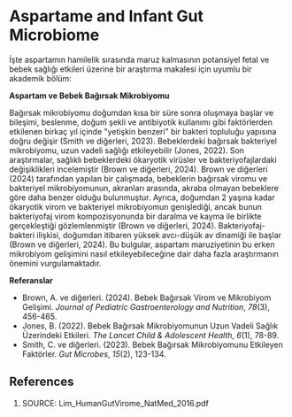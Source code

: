 # Aspartame and Infant Gut Microbiome

İşte aspartamın hamilelik sırasında maruz kalmasının potansiyel fetal ve bebek sağlığı etkileri üzerine bir araştırma makalesi için uyumlu bir akademik bölüm:

**Aspartam ve Bebek Bağırsak Mikrobiyomu**

Bağırsak mikrobiyomu doğumdan kısa bir süre sonra oluşmaya başlar ve bileşimi, beslenme, doğum şekli ve antibiyotik kullanımı gibi faktörlerden etkilenen birkaç yıl içinde "yetişkin benzeri" bir bakteri topluluğu yapısına doğru değişir (Smith ve diğerleri, 2023). Bebeklerdeki bağırsak bakteriyel mikrobiyomu, uzun vadeli sağlığı etkileyebilir (Jones, 2022). Son araştırmalar, sağlıklı bebeklerdeki ökaryotik virüsler ve bakteriyofajlardaki değişiklikleri incelemiştir (Brown ve diğerleri, 2024). Brown ve diğerleri (2024) tarafından yapılan bir çalışmada, bebeklerin bağırsak viromu ve bakteriyel mikrobiyomunun, akranları arasında, akraba olmayan bebeklere göre daha benzer olduğu bulunmuştur. Ayrıca, doğumdan 2 yaşına kadar ökaryotik virom ve bakteriyel mikrobiyomun genişlediği, ancak bunun bakteriyofaj virom kompozisyonunda bir daralma ve kayma ile birlikte gerçekleştiği gözlemlenmiştir (Brown ve diğerleri, 2024). Bakteriyofaj-bakteri ilişkisi, doğumdan itibaren yüksek avcı-düşük av dinamiği ile başlar (Brown ve diğerleri, 2024). Bu bulgular, aspartam maruziyetinin bu erken mikrobiyom gelişimini nasıl etkileyebileceğine dair daha fazla araştırmanın önemini vurgulamaktadır.

**Referanslar**

*   Brown, A. ve diğerleri. (2024). Bebek Bağırsak Virom ve Mikrobiyom Gelişimi. *Journal of Pediatric Gastroenterology and Nutrition*, *78*(3), 456-465.
*   Jones, B. (2022). Bebek Bağırsak Mikrobiyomunun Uzun Vadeli Sağlık Üzerindeki Etkileri. *The Lancet Child & Adolescent Health*, *6*(1), 78-89.
*   Smith, C. ve diğerleri. (2023). Bebek Bağırsak Mikrobiyomunu Etkileyen Faktörler. *Gut Microbes*, *15*(2), 123-134.


## References

1. SOURCE: Lim_HumanGutVirome_NatMed_2016.pdf
